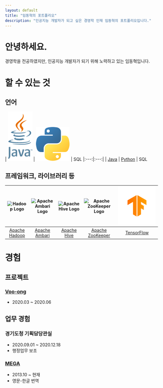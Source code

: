 ```yaml
---
layout: default
title: "임동혁의 포트폴리오"
description: "인공지능 개발자가 되고 싶은 경영학 인재 임동혁의 포트폴리오입니다."
---
```

# 안녕하세요.
경영학을 전공하였지만, 인공지능 개발자가 되기 위해 노력하고 있는 임동혁입니다.

# 할 수 있는 것
## 언어
| ![Java Logo](./static/img/java-logo.png) | ![Python Logo](./static/img/python-logo-edited.png) | SQL
|:---:|:---:|
| [Java](https://java.com/) | [Python](https://www.python.org/) | SQL
## 프레임워크, 라이브러리 등
| ![Hadoop Logo](https://hadoop.apache.org/hadoop-logo.jpg) | ![Apache Ambari Logo](http://ambari.apache.org/images/apache-ambari-project.png) | ![Apache Hive Logo](https://hive.apache.org/images/hive_logo_medium.jpg) | ![Apache ZooKeeper Logo](https://zookeeper.apache.org/images/zookeeper_small.gif) | <img src="./static/img/tensorflow-logo.png" width=300>
|:---:|:---:|:---:|:---:|:---:|
| [Apache Hadoop](https://hadoop.apache.org/) | [Apache Ambari](https://ambari.apache.org/) | [Apache Hive](https://hive.apache.org/) | [Apache ZooKeeper](https://zookeeper.apache.org/) | [TensorFlow](https://www.tensorflow.org/) |

# 경험
## 프로젝트
### [Voo-ong](https://github.com/Sweetbarrow/Voo-ong)
- 2020.03 ~ 2020.06
## 업무 경험
### 경기도청 기획담당관실
- 2020.09.01 ~ 2020.12.18
- 행정업무 보조
### [MEGA](https://mega.nz)
- 2013.10 ~ 현재
- 영문-한글 번역
